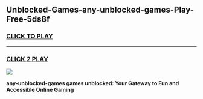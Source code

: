 
## Unblocked-Games-any-unblocked-games-Play-Free-5ds8f
<h3>
<a href="https://premium76.site?title=any-unblocked-games&ref=21A">CLICK TO PLAY</a></h3>
<hr>

<h3>
<a href="https://premium76.site?title=any-unblocked-games&ref=21A">CLICK 2 PLAY</a>
  
</h3>

<a href="https://premium76.site?title=any-unblocked-games&ref=21A"><img src="https://clearcache.store/games.png"></a>


**any-unblocked-games games unblocked: Your Gateway to Fun and Accessible Online Gaming**
